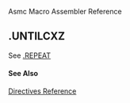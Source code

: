 Asmc Macro Assembler Reference

## .UNTILCXZ

See [.REPEAT](dot-repeat.md)

#### See Also

[Directives Reference](readme.md)
